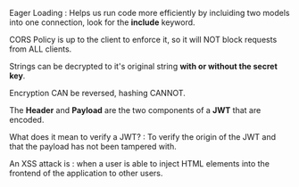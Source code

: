 Eager Loading : Helps us run code more efficiently by incluiding two models into one connection, look for the **include** keyword.

CORS Policy is up to the client to enforce it, so it will NOT block requests from ALL clients.

Strings can be decrypted to it's original string **with or without the secret key**.

Encryption CAN be reversed, hashing CANNOT.

The **Header** and **Payload** are the two components of a **JWT** that are encoded.

What does it mean to verify a JWT? : To verify the origin of the JWT and that the payload has not been tampered with.

An XSS attack is : when a user is able to inject HTML elements into the frontend of the application to other users.


